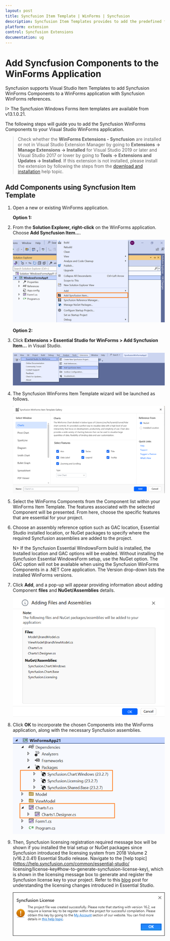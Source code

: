 ```yaml
---
layout: post
title: Syncfusion Item Template | WinForms | Syncfusion
description: Syncfusion Item Templates provides to add the predefined forms with Syncfusion component in Windows Forms application.
platform: extension
control: Syncfusion Extensions
documentation: ug
---
```


# Add Syncfusion Components to the WinForms Application

Syncfusion supports Visual Studio Item Templates to add Syncfusion WinForms Components to a WinForms application with Syncfusion WinForms references. 

I> The Syncfusion Windows Forms item templates are available from v13.1.0.21.

The following steps will guide you to add the Syncfusion WinForms Components to your Visual Studio WinForms application.

> Check whether the **WinForms Extensions - Syncfusion** are installed or not in Visual Studio Extension Manager by going to **Extensions -> Manage Extensions -> Installed** for Visual Studio 2019 or later and Visual Studio 2017 or lower by going to **Tools -> Extensions and Updates -> Installed**. If this extension is not installed, please install the extension by following the steps from the [download and installation](https://help.syncfusion.com/windowsforms/visual-studio-integration/download-and-installation) help topic.

## Add Components using Syncfusion Item Template

1.	Open a new or existing WinForms application.

	**Option 1:**

2.	From the **Solution Explorer, right-click** on the WinForms application. Choose **Add Syncfusion Item...**.

	![Choose Add Syncfusion Item option from right click project](Item-Template-images/Add-syncfusion-item.png)

	**Option 2:**

3.	Click **Extensions > Essential Studio for WinForms > Add Syncfusion Item…** in Visual Studio.

	![Choose Add Syncfusion Item option from menu](Item-Template-images/Add-item.png)


4.	The Syncfusion WinForms Item Template wizard will be launched as follows.

	![Syncfusion WinForms Item template Components](Item-Template-images/Add-syncfusion-ui.png)

5.	Select the WinForms Components from the Component list within your WinForms Item Template. The features associated with the selected Component will be presented. From here, 		choose the specific features that are essential for your project.

6.	Choose an assembly reference option such as GAC location, Essential Studio installed location, or NuGet packages to specify where the required Syncfusion assemblies 	are added to the project.

	N> If the Syncfusion Essential WindowsForm build is installed, the Installed location and GAC options will be enabled. Without installing the Syncfusion Essential WindowsForm setup, use the NuGet option. The GAC option will not be available when using the Syncfusion WinForms Components in a .NET Core application. The Version drop-down lists the installed WinForms versions.

7.  Click **Add**, and a pop-up will appear providing information about adding Component **files** and **NuGet/Assemblies** details.

	![Syncfusion WinForms Item template details](Item-Template-images/Add-syncfusion-item-3.png)	

8.	Click **OK** to incorporate the chosen Components into the WinForms application, along with the necessary Syncfusion assemblies.

	![Syncfusion WinForms Item template Gallery](Item-Template-images/Add-syncfusion-item-details.png)

9.	Then, Syncfusion licensing registration required message box will be shown if you installed the trial setup or NuGet packages since Syncfusion introduced the 			licensing system from 2018 Volume 2 (v16.2.0.41) Essential Studio release. Navigate to the [help topic](https://help.syncfusion.com/common/essential-studio/			licensing/license-key#how-to-generate-syncfusion-license-key), which is shown in the licensing message box to generate and register the Syncfusion license key to 		your project. Refer to this [blog](https://blog.syncfusion.com/post/Whats-New-in-2018-Volume-2-Licensing-Changes-in-the-1620x-Version-of-Essential-Studio.aspx) post 	 for understanding the licensing changes introduced in Essential Studio.

    ![Syncfusion WinForms Item template Gallery](Item-Template-images/Syncfusion-Item-Template-Gallery-7.png)